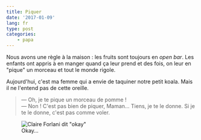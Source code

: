 ```yaml
---
title: Piquer
date: '2017-01-09'
lang: fr
type: post
categories:
    - papa
---
```


Nous avons une règle à la maison : les fruits sont toujours en <i lang="en">open bar</i>. Les enfants ont appris à en manger quand ça leur prend et des fois, on leur en "pique" un morceau et tout le monde rigole.

<!-- more -->

Aujourd'hui, c'est ma femme qui a envie de taquiner notre petit koala. Mais il ne l'entend pas de cette oreille.

> — Oh, je te pique un morceau de pomme !  
> — Non ! C'est pas bien de piquer, Maman… Tiens, je te le donne. Si je te le donne, c'est pas comme voler.

<figure>
  <img src="{{ page.url }}okay.gif" alt="Claire Forlani dit &quot;okay&quot;"/>
  <figcaption>Okay…</figcaption>
</figure>
